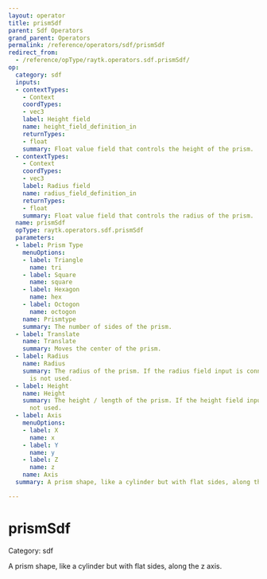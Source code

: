 ```yaml
---
layout: operator
title: prismSdf
parent: Sdf Operators
grand_parent: Operators
permalink: /reference/operators/sdf/prismSdf
redirect_from:
  - /reference/opType/raytk.operators.sdf.prismSdf/
op:
  category: sdf
  inputs:
  - contextTypes:
    - Context
    coordTypes:
    - vec3
    label: Height field
    name: height_field_definition_in
    returnTypes:
    - float
    summary: Float value field that controls the height of the prism.
  - contextTypes:
    - Context
    coordTypes:
    - vec3
    label: Radius field
    name: radius_field_definition_in
    returnTypes:
    - float
    summary: Float value field that controls the radius of the prism.
  name: prismSdf
  opType: raytk.operators.sdf.prismSdf
  parameters:
  - label: Prism Type
    menuOptions:
    - label: Triangle
      name: tri
    - label: Square
      name: square
    - label: Hexagon
      name: hex
    - label: Octogon
      name: octogon
    name: Prismtype
    summary: The number of sides of the prism.
  - label: Translate
    name: Translate
    summary: Moves the center of the prism.
  - label: Radius
    name: Radius
    summary: The radius of the prism. If the radius field input is connected, this
      is not used.
  - label: Height
    name: Height
    summary: The height / length of the prism. If the height field input, this is
      not used.
  - label: Axis
    menuOptions:
    - label: X
      name: x
    - label: Y
      name: y
    - label: Z
      name: z
    name: Axis
  summary: A prism shape, like a cylinder but with flat sides, along the z axis.

---
```


# prismSdf

Category: sdf



A prism shape, like a cylinder but with flat sides, along the z axis.